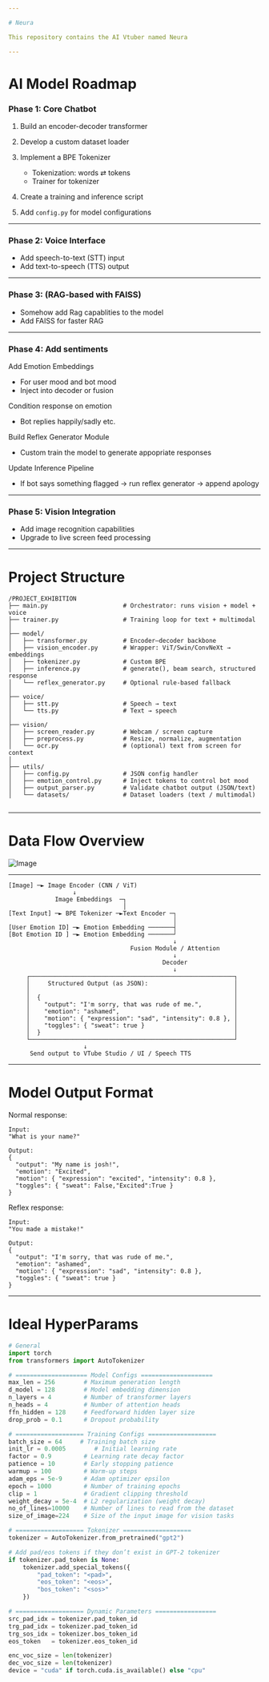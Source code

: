 ```yaml
---

# Neura

This repository contains the AI Vtuber named Neura

---
```


# AI Model Roadmap

### **Phase 1: Core Chatbot**

1. Build an encoder-decoder transformer
2. Develop a custom dataset loader
3. Implement a BPE Tokenizer

   * Tokenization: words ⇄ tokens
   * Trainer for tokenizer
4. Create a training and inference script
5. Add `config.py` for model configurations

---

### **Phase 2: Voice Interface**

* Add speech-to-text (STT) input
* Add text-to-speech (TTS) output

---
### **Phase 3: (RAG-based with FAISS)**
* Somehow add Rag capablities to the model
* Add FAISS for faster RAG

---
### **Phase 4: Add sentiments**
Add Emotion Embeddings

   * For user mood and bot mood
   * Inject into decoder or fusion

Condition response on emotion
   * Bot replies happily/sadly etc.

Build Reflex Generator Module
   * Custom train the model to generate appopriate responses

Update Inference Pipeline
   * If bot says something flagged → run reflex generator → append apology
---
### **Phase 5: Vision Integration**

* Add image recognition capabilities
* Upgrade to live screen feed processing

---

# Project Structure

```
/PROJECT_EXHIBITION
├── main.py                     # Orchestrator: runs vision + model + voice
├── trainer.py                  # Training loop for text + multimodal
│
├── model/
│   ├── transformer.py          # Encoder–decoder backbone
│   ├── vision_encoder.py       # Wrapper: ViT/Swin/ConvNeXt → embeddings
│   ├── tokenizer.py            # Custom BPE
│   ├── inference.py            # generate(), beam search, structured response
│   └── reflex_generator.py     # Optional rule-based fallback
│
├── voice/
│   ├── stt.py                  # Speech → text
│   └── tts.py                  # Text → speech
│
├── vision/
│   ├── screen_reader.py        # Webcam / screen capture
│   ├── preprocess.py           # Resize, normalize, augmentation
│   └── ocr.py                  # (optional) text from screen for context
│
├── utils/
│   ├── config.py               # JSON config handler
│   ├── emotion_control.py      # Inject tokens to control bot mood
│   ├── output_parser.py        # Validate chatbot output (JSON/text)
│   └── datasets/               # Dataset loaders (text / multimodal)


```

---

# Data Flow Overview

![Image](./utils/Dataflow.png)

---

```
[Image] ─► Image Encoder (CNN / ViT)
                  ↓
             Image Embeddings  ─┐
                                │
[Text Input] ─► BPE Tokenizer ─►Text Encoder ─┐
                                              │
[User Emotion ID] ─► Emotion Embedding ───────┤
[Bot Emotion ID ] ─► Emotion Embedding ───────┘
                                              ↓
                                  Fusion Module / Attention
                                              ↓
                                           Decoder
                                              ↓
     ┌─────────────────────────────────────────────────────────┐
     │     Structured Output (as JSON):                        │
     │                                                         │
     │  {                                                      │
     │    "output": "I'm sorry, that was rude of me.",         │
     │    "emotion": "ashamed",                                │
     │    "motion": { "expression": "sad", "intensity": 0.8 }, │
     │    "toggles": { "sweat": true }                         │
     │  }                                                      │
     └─────────────────────────────────────────────────────────┘
                     ↓
      Send output to VTube Studio / UI / Speech TTS

```

---
# Model Output Format

Normal response:
```
Input:
"What is your name?"

Output:
{
  "output": "My name is josh!",
  "emotion": "Excited",
  "motion": { "expression": "excited", "intensity": 0.8 },
  "toggles": { "sweat": False,"Excited":True }
}

```

Reflex response:

```
Input:
"You made a mistake!"

Output:
{
  "output": "I'm sorry, that was rude of me.",
  "emotion": "ashamed",
  "motion": { "expression": "sad", "intensity": 0.8 },
  "toggles": { "sweat": true }
}
```

---
# Ideal HyperParams

```python
# General
import torch
from transformers import AutoTokenizer

# ==================== Model Configs ====================
max_len = 256        # Maximum generation length
d_model = 128        # Model embedding dimension
n_layers = 4         # Number of transformer layers
n_heads = 4          # Number of attention heads
ffn_hidden = 128     # Feedforward hidden layer size
drop_prob = 0.1      # Dropout probability

# =================== Training Configs ===================
batch_size = 64     # Training batch size
init_lr = 0.0005        # Initial learning rate
factor = 0.9         # Learning rate decay factor
patience = 10        # Early stopping patience
warmup = 100         # Warm-up steps
adam_eps = 5e-9      # Adam optimizer epsilon
epoch = 1000         # Number of training epochs
clip = 1             # Gradient clipping threshold
weight_decay = 5e-4  # L2 regularization (weight decay)
no_of_lines=10000    # Number of lines to read from the dataset
size_of_image=224    # Size of the input image for vision tasks

# =================== Tokenizer ===================
tokenizer = AutoTokenizer.from_pretrained("gpt2")

# Add pad/eos tokens if they don’t exist in GPT-2 tokenizer
if tokenizer.pad_token is None:
    tokenizer.add_special_tokens({
        "pad_token": "<pad>",
        "eos_token": "<eos>",
        "bos_token": "<sos>"
    })

# =================== Dynamic Parameters =================
src_pad_idx = tokenizer.pad_token_id
trg_pad_idx = tokenizer.pad_token_id
trg_sos_idx = tokenizer.bos_token_id
eos_token   = tokenizer.eos_token_id

enc_voc_size = len(tokenizer)
dec_voc_size = len(tokenizer)
device = "cuda" if torch.cuda.is_available() else "cpu"

```
